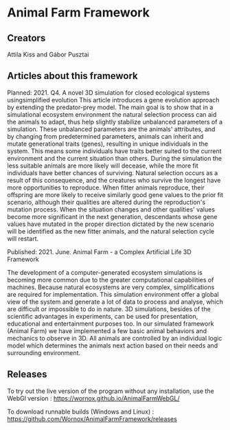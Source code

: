 # Animal Farm Framework

## Creators
Attila Kiss
and
Gábor Pusztai

## Articles about this framework

Planned: 2021. Q4.
A novel 3D simulation for closed ecological systems usingsimplified evolution
This article introduces a gene evolution approach by extending the predator-prey model. The main goal is to show that in a simulational ecosystem environment the natural selection process can aid the animals to adapt, thus help slightly stabilize unbalanced parameters of a simulation. These unbalanced parameters are the animals' attributes, and by changing from predetermined parameters, animals can inherit and mutate generational traits (genes), resulting in unique individuals in the system. This means some individuals have traits better suited to the current environment and the current situation than others. During the simulation the less suitable animals are more likely will decease, while the more fit individuals have better chances of surviving. Natural selection occurs as a result of this consequence, and the creatures who survive the longest have more opportunities to reproduce. When fitter animals reproduce, their offspring are more likely to receive similarly good gene values to the prior fit scenario, although their qualities are altered during the reproduction's mutation process. When the situation changes and other qualities' values become more significant in the next generation, descendants whose gene values have mutated in the proper direction dictated by the new scenario will be identified as the new fitter animals, and the natural selection cycle will restart.

Published: 2021. June.
Animal Farm - a Complex Artificial Life 3D Framework

The development of a computer-generated ecosystem simulations is becoming more common due to the greater computational capabilities of machines. Because natural ecosystems are very complex, simplifications are required for implementation. This simulation environment offer a global view of the system and generate a lot of data to process and analyse, which are difficult or impossible to do in nature. 3D simulations, besides of the scientific advantages in experiments, can be used for presentation, educational and entertainment purposes too. In our simulated framework (Animal Farm) we have implemented a few basic animal behaviors and mechanics to observe in 3D. All animals are controlled by an individual logic model which determines the animals next action based on their needs and surrounding environment.

## Releases
To try out the live version of the program without any installation, use the WebGl version : https://wornox.github.io/AnimalFarmWebGL/

To download runnable builds (Windows and Linux) : https://github.com/Wornox/AnimalFarmFramework/releases